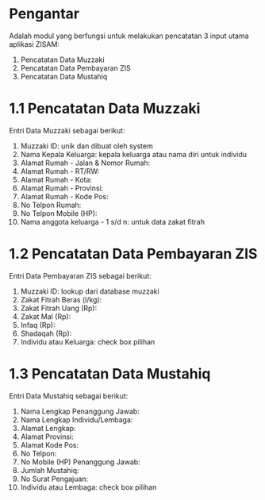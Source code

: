 # Pengantar #

Adalah modul yang berfungsi untuk melakukan pencatatan 3 input utama aplikasi ZISAM:
  1. Pencatatan Data Muzzaki
  1. Pencatatan Data Pembayaran ZIS
  1. Pencatatan Data Mustahiq


# 1.1 Pencatatan Data Muzzaki #
Entri Data Muzzaki sebagai berikut:
  1. Muzzaki ID: unik dan dibuat oleh system
  1. Nama Kepala Keluarga: kepala keluarga atau nama diri untuk individu
  1. Alamat Rumah - Jalan & Nomor Rumah:
  1. Alamat Rumah - RT/RW:
  1. Alamat Rumah - Kota:
  1. Alamat Rumah - Provinsi:
  1. Alamat Rumah - Kode Pos:
  1. No Telpon Rumah:
  1. No Telpon Mobile (HP):
  1. Nama anggota keluarga - 1 s/d n: untuk data zakat fitrah

# 1.2 Pencatatan Data Pembayaran ZIS #
Entri Data Pembayaran ZIS sebagai berikut:
  1. Muzzaki ID: lookup dari database muzzaki
  1. Zakat Fitrah Beras (l/kg):
  1. Zakat Fitrah Uang (Rp):
  1. Zakat Mal (Rp):
  1. Infaq (Rp):
  1. Shadaqah (Rp):
  1. Individu atau Keluarga: check box pilihan

# 1.3 Pencatatan Data Mustahiq #
Entri Data Mustahiq sebagai berikut:
  1. Nama Lengkap Penanggung Jawab:
  1. Nama Lengkap Individu/Lembaga:
  1. Alamat Lengkap:
  1. Alamat Provinsi:
  1. Alamat Kode Pos:
  1. No Telpon:
  1. No Mobile (HP) Penanggung Jawab:
  1. Jumlah Mustahiq:
  1. No Surat Pengajuan:
  1. Individu atau Lembaga: check box pilihan